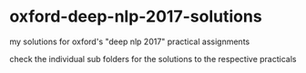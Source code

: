 # oxford-deep-nlp-2017-solutions
my solutions for oxford's "deep nlp 2017" practical assignments

check the individual sub folders for the solutions to the respective practicals
